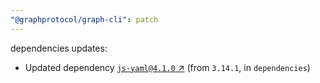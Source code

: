 ```yaml
---
"@graphprotocol/graph-cli": patch
---
```

dependencies updates:
  - Updated dependency [`js-yaml@4.1.0` ↗︎](https://www.npmjs.com/package/js-yaml/v/4.1.0) (from `3.14.1`, in `dependencies`)
